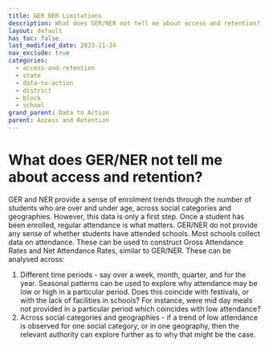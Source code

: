 ```yaml
---
title: GER NER Limitations
description: What does GER/NER not tell me about access and retention?
layout: default
has_toc: false
last_modified_date: 2023-11-24
nav_exclude: true
categories:
  - access-and-retention
  - state
  - data-to-action
  - district
  - block
  - school
grand_parent: Data to Action
parent: Access and Retention
---
```

# What does GER/NER not tell me about access and retention?

GER and NER provide a sense of enrolment trends through the number of students who are over and under age, across social categories and geographies. However, this data is only a first step. Once a student has been enrolled, regular attendance is what matters. GER/NER do not provide any sense of whether students have attended schools. Most schools collect data on attendance. These can be used to construct Gross Attendance Rates and Net Attendance Rates, similar to GER/NER. These can be analysed across:

1. Different time periods - say over a week, month, quarter, and for the year. Seasonal patterns can be used to explore why attendance may be low or high in a particular period. Does this coincide with festivals, or with the lack of facilities in schools? For instance, were mid day meals not provided in a particular period which coincides with low attendance?
2. Across social categories and geographies - if a trend of low attendance is observed for one social category, or in one geography, then the relevant authority can explore further as to why that might be the case.